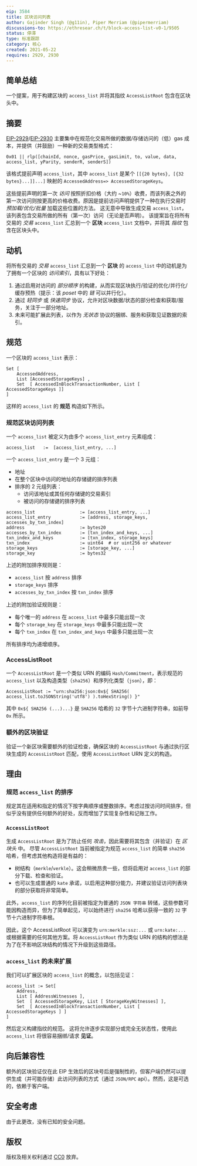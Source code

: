 ```yaml
---
eip: 3584
title: 区块访问列表
author: Gajinder Singh (@g11in), Piper Merriam (@pipermerriam)
discussions-to: https://ethresear.ch/t/block-access-list-v0-1/9505
status: 停滞
type: 标准跟踪
category: 核心
created: 2021-05-22
requires: 2929, 2930
---
```


## 简单总结
一个提案，用于构建区块的 `access_list` 并将其指纹 `AccessListRoot` 包含在区块头中。

## 摘要
[EIP-2929](./eip-2929.md)/[EIP-2930](./eip-2930.md) 主要集中在规范化交易所做的数据/存储访问的（低）gas 成本，并提供（并鼓励）一种新的交易类型格式：
```
0x01 || rlp([chainId, nonce, gasPrice, gasLimit, to, value, data, access_list, yParity, senderR, senderS])
```
该格式提前声明 `access_list`，其中 `access_list` 是某个 `[[{20 bytes}, [{32 bytes}...]]...]` 映射的 `AccessedAddress=> AccessedStorageKeys`。

这些提前声明的第一次 *访问* 按照折扣价格（大约 ~`10%`）收费，而该列表之外的第一次访问则按更高的价格收费。原因是提前访问声明提供了一种在执行交易时 *预加载/优化/批量* 加载这些位置的方法。
这无意中导致生成交易 `access_list`，该列表包含交易所做的所有（第一次）访问（无论是否声明）。
该提案旨在将所有交易的 *交易* `access_list` 汇总到一个 **区块** `access_list` 文档中，并将其 *指纹* 包含在区块头中。

## 动机
将所有交易的 *交易* `access_list` 汇总到一个 **区块** 的 `access_list` 中的动机是为了拥有一个区块的 *访问索引*，具有以下好处：
1. 通过启用对访问的 *部分顺序* 的构建，从而实现区块执行/验证的优化/并行化/缓存预热（提示：该 *poset* 中的 *链* 可以并行化）。
2. 通过 *轻同步* 或 *快速同步* 协议，允许对区块数据/状态的部分检查和获取/服务，关注于一部分地址。
3. 未来可能扩展此列表，以作为 *无状态* 协议的捆绑、服务和获取见证数据的索引。

## 规范
一个区块的 `access_list` 表示：
```
Set [ 
    AccessedAddress, 
    List [AccessedStorageKeys] , 
    Set  [ AccessedInBlockTransactionNumber, List [ AccessedStorageKeys ]]  
]
```
这样的 `access_list` 的 **规范** 构造如下所示。

### 规范区块访问列表
一个 `access_list` 被定义为由多个 `access_list_entry` 元素组成：
```
access_list   :=  [access_list_entry, ...]
```

一个 `access_list_entry` 是一个 3 元组：
* 地址
* 在整个区块中访问的地址的存储键的排序列表
* 排序的 2 元组列表：
    * 访问该地址或其任何存储键的交易索引
    * 被访问的存储键的排序列表

```
access_list                 := [access_list_entry, ...]
access_list_entry           := [address, storage_keys, accesses_by_txn_index]
address                     := bytes20
accesses_by_txn_index       := [txn_index_and_keys, ...]
txn_index_and_keys          := [txn_index, storage_keys]
txn_index                   := uint64  # or uint256 or whatever
storage_keys                := [storage_key, ...]
storage_key                 := bytes32
```

上述的附加排序规则是：
* `access_list` 按 `address` 排序
* `storage_keys` 排序
* `accesses_by_txn_index` 按 `txn_index` 排序

上述的附加验证规则是：
* 每个唯一的 `address` 在 `access_list` 中最多只能出现一次
* 每个 `storage_key` 在 `storage_keys` 中最多只能出现一次
* 每个 `txn_index` 在 `txn_index_and_keys` 中最多只能出现一次

所有排序均为递增顺序。

### AccessListRoot
一个 `AccessListRoot` 是一个类似 URN 的编码 `Hash/Commitment`，表示规范的 `access_list` 以及构造类型（`sha256`）和序列化类型（`json`），即：
```
AccessListRoot := "urn:sha256:json:0x${ SHA256( access_list.toJSONString('utf8') ).toHexString() }"
```
其中 `0x${ SHA256 (...)...}` 是 `SHA256` 哈希的 `32` 字节十六进制字符串，如前导 `0x` 所示。

### 额外的区块验证
验证一个新区块需要额外的验证检查，确保区块的 `AccessListRoot` 与通过执行区块生成的 `AccessListRoot` 匹配，使用 `AccessListRoot` URN 定义的构造。

## 理由
### 规范 `access_list` 的排序
规定其在适用和指定的情况下按字典顺序或整数排序。考虑过按访问时间排序，但似乎没有提供任何额外的好处，反而增加了实现复杂性和记账工作。

### `AccessListRoot`
生成 `AccessListRoot` 是为了防止任何 *攻击*，因此需要将其包含（并验证）在 *区块头* 中。
尽管 `AccessListRoot` 当前被指定为规范 `access_list` 的简单 `sha256` 哈希，但考虑其他构造将是有益的：
* 树结构（`merkle`/`verkle`）。这会稍微昂贵一些，但将启用对 `access_list` 的部分下载、检查和验证。
* 也可以生成普通的 `kate` 承诺，以启用这种部分能力，并建议验证访问列表块的部分获取将非常简单。

此外，`access_list` 的序列化目前被指定为普通的 `JSON 字符串` 转储，这些参数可能因构造而异，但为了简单起见，可以始终进行 `sha256` 哈希以获得一致的 `32` 字节十六进制字符串根。

因此，这个 AccessListRoot 可以演变为 `urn:merkle:ssz:...` 或 `urn:kate:...` 或根据需要的任何其他方案。将 `AccessListRoot` 作为类似 URN 的结构的想法是为了在不影响区块结构的情况下升级到这些路径。

### `access_list` 的未来扩展
我们可以扩展区块的 `access_list` 的概念，以包括见证：
```
access_list := Set[ 
    Address,
    List [ AddressWitnesses ],
    Set  [ AccessedStorageKey, List [ StorageKeyWitnesses] ],        
    Set  [ AccessedInBlockTransactionNumber, List [ AccessedStorageKeys ] ]
]
```
然后定义构建指纹的规范。
这将允许逐步实现部分或完全无状态性，使用此 `access_list` 将很容易捆绑/请求 **见证**。

## 向后兼容性
额外的区块验证仅在此 EIP 生效后的区块号后是强制性的，但客户端仍然可以提供生成（并可能存储）此访问列表的方式（通过 `JSON/RPC` api）。然而，这是可选的，依赖于客户端。

## 安全考虑
由于此更改，没有已知的安全问题。

## 版权
版权及相关权利通过 [CC0](../LICENSE.md) 放弃。